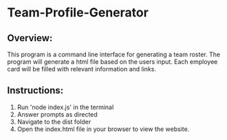 # Team-Profile-Generator

## Overview: 
This program is a command line interface for generating a team roster. The program will generate a html file based on the users input. Each employee card will be filled with relevant information and links.

## Instructions:
1. Run 'node index.js' in the terminal
2. Answer prompts as directed
3. Navigate to the dist folder
4. Open the index.html file in your browser to view the website.